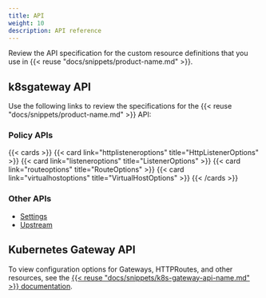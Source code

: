 ```yaml
---
title: API 
weight: 10
description: API reference
---
```


Review the API specification for the custom resource definitions that you use in {{< reuse "docs/snippets/product-name.md" >}}.

## k8sgateway API

Use the following links to review the specifications for the {{< reuse "docs/snippets/product-name.md" >}} API: 

### Policy APIs

{{< cards >}}
  {{< card link="httplisteneroptions" title="HttpListenerOptions" >}}
  {{< card link="listeneroptions" title="ListenerOptions" >}}
  {{< card link="routeoptions" title="RouteOptions" >}}
  {{< card link="virtualhostoptions" title="VirtualHostOptions" >}}
{{< /cards >}}

### Other APIs

* [Settings](https://docs.solo.io/gloo-edge/main/reference/api/github.com/solo-io/gloo/projects/gloo/api/v1/settings.proto.sk/)
* [Upstream](https://docs.solo.io/gloo-edge/main/reference/api/github.com/solo-io/gloo/projects/gloo/api/v1/upstream.proto.sk/)

## Kubernetes Gateway API

To view configuration options for Gateways, HTTPRoutes, and other resources, see the [{{< reuse "docs/snippets/k8s-gateway-api-name.md" >}} documentation](https://gateway-api.sigs.k8s.io/concepts/api-overview/).


